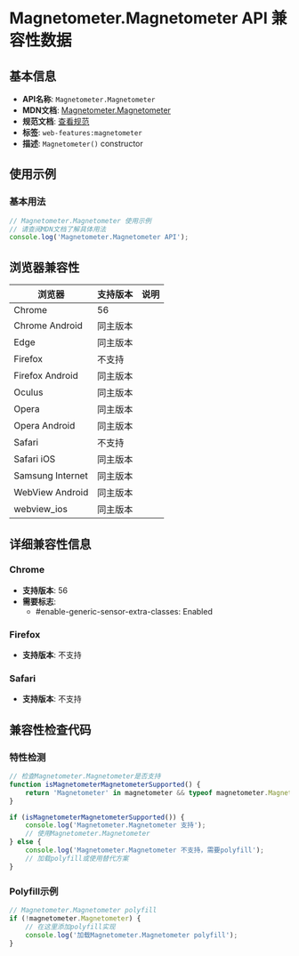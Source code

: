 # Magnetometer.Magnetometer API 兼容性数据

## 基本信息

- **API名称**: `Magnetometer.Magnetometer`
- **MDN文档**: [Magnetometer.Magnetometer](https://developer.mozilla.org/docs/Web/API/Magnetometer/Magnetometer)
- **规范文档**: [查看规范](https://w3c.github.io/magnetometer/#dom-magnetometer-magnetometer)
- **标签**: `web-features:magnetometer`
- **描述**: `Magnetometer()` constructor

## 使用示例

### 基本用法

```javascript
// Magnetometer.Magnetometer 使用示例
// 请查阅MDN文档了解具体用法
console.log('Magnetometer.Magnetometer API');
```

## 浏览器兼容性

| 浏览器 | 支持版本 | 说明 |
|--------|----------|------|
| Chrome | 56 |  |
| Chrome Android | 同主版本 |  |
| Edge | 同主版本 |  |
| Firefox | 不支持 |  |
| Firefox Android | 同主版本 |  |
| Oculus | 同主版本 |  |
| Opera | 同主版本 |  |
| Opera Android | 同主版本 |  |
| Safari | 不支持 |  |
| Safari iOS | 同主版本 |  |
| Samsung Internet | 同主版本 |  |
| WebView Android | 同主版本 |  |
| webview_ios | 同主版本 |  |

## 详细兼容性信息

### Chrome

- **支持版本**: 56
- **需要标志**: 
  - #enable-generic-sensor-extra-classes: Enabled

### Firefox

- **支持版本**: 不支持

### Safari

- **支持版本**: 不支持

## 兼容性检查代码

### 特性检测

```javascript
// 检查Magnetometer.Magnetometer是否支持
function isMagnetometerMagnetometerSupported() {
    return 'Magnetometer' in magnetometer && typeof magnetometer.Magnetometer === 'function';
}

if (isMagnetometerMagnetometerSupported()) {
    console.log('Magnetometer.Magnetometer 支持');
    // 使用Magnetometer.Magnetometer
} else {
    console.log('Magnetometer.Magnetometer 不支持，需要polyfill');
    // 加载polyfill或使用替代方案
}
```

### Polyfill示例

```javascript
// Magnetometer.Magnetometer polyfill
if (!magnetometer.Magnetometer) {
    // 在这里添加polyfill实现
    console.log('加载Magnetometer.Magnetometer polyfill');
}
```

